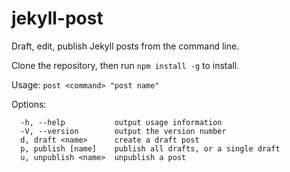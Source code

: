 # jekyll-post
Draft, edit, publish Jekyll posts from the command line.

Clone the repository, then run `npm install -g` to install.

Usage: `post <command> "post name"`

Options:

```
  -h, --help           output usage information
  -V, --version        output the version number
  d, draft <name>      create a draft post
  p, publish [name]    publish all drafts, or a single draft
  u, unpublish <name>  unpublish a post
```
